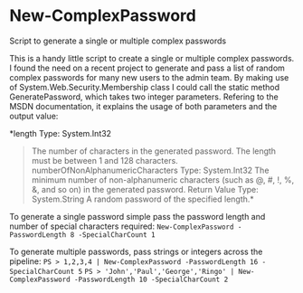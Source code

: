# New-ComplexPassword
Script to generate a single or multiple complex passwords

This is a handy little script to create a single or multiple complex passwords. 
I found the need on a recent project to generate and pass a list of random complex passwords for many new users
to the admin team. 
 By making use of System.Web.Security.Membership class I could call the static method GeneratePassword, which takes two
integer parameters. Refering to the MSDN documentation, it explains the usage of both parameters and the output value:


*length
Type: System.Int32
> The number of characters in the generated password. The length must be between 1 and 128 characters. 
numberOfNonAlphanumericCharacters
Type: System.Int32
> The minimum number of non-alphanumeric characters (such as @, #, !, %, &, and so on) in the generated password.
Return Value
> Type: System.String
A random password of the specified length.*

To generate a single password simple pass the password length and number of special characters required:
```New-ComplexPassword -PasswordLength 8 -SpecialCharCount 1```

To generate multiple passwords, pass strings or integers across the pipeline:
```PS > 1,2,3,4 | New-ComplexPassword -PasswordLength 16 -SpecialCharCount 5```
```PS > 'John','Paul','George','Ringo' | New-ComplexPassword -PasswordLength 10 -SpecialCharCount 2```
